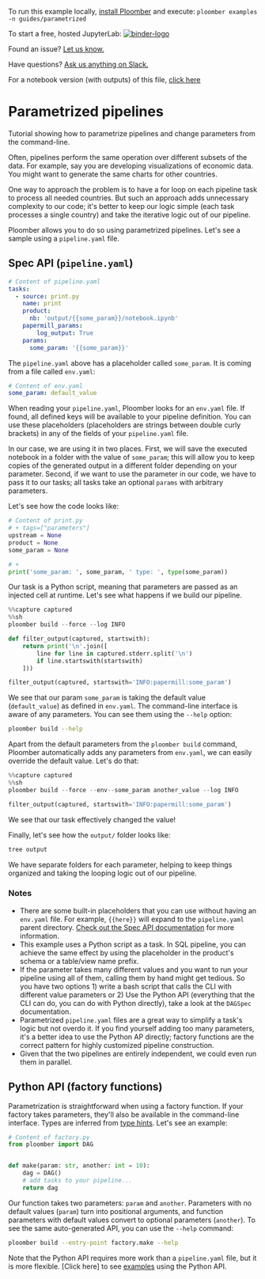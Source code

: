 <!-- start header -->
To run this example locally, [install Ploomber](https://docs.ploomber.io/en/latest/get-started/quick-start.html) and execute: `ploomber examples -n guides/parametrized`

To start a free, hosted JupyterLab: [![binder-logo](https://mybinder.org/badge_logo.svg)](https://mybinder.org/v2/gh/ploomber/binder-env/main?urlpath=git-pull%3Frepo%3Dhttps%253A%252F%252Fgithub.com%252Fploomber%252Fprojects%26urlpath%3Dlab%252Ftree%252Fprojects%252Fguides/parametrized%252FREADME.ipynb%26branch%3Dmaster)

Found an issue? [Let us know.](https://github.com/ploomber/projects/issues/new?title=guides/parametrized%20issue)

Have questions? [Ask us anything on Slack.](https://ploomber.io/community/)

For a notebook version (with outputs) of this file, [click here](https://github.com/ploomber/projects/blob/master/guides/parametrized/README.ipynb)
<!-- end header -->



# Parametrized pipelines

<!-- start description -->
Tutorial showing how to parametrize pipelines and change parameters from the command-line.
<!-- end description -->

Often, pipelines perform the same operation over different subsets of the data. For example, say you are developing visualizations of economic data. You might want to generate the same charts for other countries. 

One way to approach the problem is to have a for loop on each pipeline task to process all needed countries. But such an approach adds unnecessary complexity to our code; it's better to keep our logic simple (each task processes a single country) and take the iterative logic out of our pipeline.

Ploomber allows you to do so using parametrized pipelines. Let's see a sample using a `pipeline.yaml` file.

## Spec API (``pipeline.yaml``)


<!-- #md -->
```yaml
# Content of pipeline.yaml
tasks:
  - source: print.py
    name: print
    product:
      nb: 'output/{{some_param}}/notebook.ipynb'
    papermill_params:
        log_output: True
    params:
      some_param: '{{some_param}}'
```
<!-- #endmd -->

The `pipeline.yaml` above has a placeholder called `some_param`. It is coming from a file called `env.yaml`:

<!-- #md -->
```yaml
# Content of env.yaml
some_param: default_value
```
<!-- #endmd -->

When reading your `pipeline.yaml`, Ploomber looks for an `env.yaml` file. If found, all defined keys will be available to your pipeline definition. You can use these placeholders (placeholders are strings between double curly brackets) in any of the fields of your `pipeline.yaml` file.

In our case, we are using it in two places. First, we will save the executed notebook in a folder with the value of `some_param`; this will allow you to keep copies of the generated output in a different folder depending on your parameter. Second, if we want to use the parameter in our code, we have to pass it to our tasks; all tasks take an optional `params` with arbitrary parameters.

Let's see how the code looks like:

<!-- #md -->
```python
# Content of print.py
# + tags=["parameters"]
upstream = None
product = None
some_param = None

# +
print('some_param: ', some_param, ' type: ', type(some_param))

```
<!-- #endmd -->

Our task is a Python script, meaning that parameters are passed as an injected cell at runtime. Let's see what happens if we build our pipeline.

```python
%%capture captured
%%sh
ploomber build --force --log INFO
```

```python
def filter_output(captured, startswith):
    return print('\n'.join([
        line for line in captured.stderr.split('\n')
        if line.startswith(startswith)
    ]))

filter_output(captured, startswith='INFO:papermill:some_param')
```

We see that our param `some_param` is taking the default value (`default_value`) as defined in `env.yaml`. The command-line interface is aware of any parameters. You can see them using the `--help` option:

```sh
ploomber build --help
```

Apart from the default parameters from the `ploomber build` command, Ploomber automatically adds any parameters from `env.yaml`, we can easily override the default value. Let's do that:

```python
%%capture captured
%%sh
ploomber build --force --env--some_param another_value --log INFO
```

```python
filter_output(captured, startswith='INFO:papermill:some_param')
```

We see that our task effectively changed the value!

Finally, let's see how the `output/` folder looks like:

```sh
tree output
```

<!-- #region -->

We have separate folders for each parameter, helping to keep things organized and taking the looping logic out of our pipeline.


### Notes

* There are some built-in placeholders that you can use without having an `env.yaml` file. For example, `{{here}}` will expand to the `pipeline.yaml` parent directory. [Check out the Spec API documentation](https://docs.ploomber.io/en/latest/api/spec.html#default-placeholders) for more information.
* This example uses a Python script as a task. In SQL pipeline, you can achieve the same effect by using the placeholder in the product's schema or a table/view name prefix.
* If the parameter takes many different values and you want to run your pipeline using all of them, calling them by hand might get tedious. So you have two options 1) write a  bash script that calls the CLI with different value parameters or 2) Use the Python API (everything that the CLI can do, you can do with Python directly), take a look at the `DAGSpec` documentation.
* Parametrized `pipeline.yaml` files are a great way to simplify a task's logic but not overdo it. If you find yourself adding too many parameters, it's a better idea to use the Python AP directly; factory functions are the correct pattern for highly customized pipeline construction.
* Given that the two pipelines are entirely independent, we could even run them in parallel.


## Python API (factory functions)

Parametrization is straightforward when using a factory function. If your
factory takes parameters, they'll also be available in the command-line interface. Types are inferred from [type hints](https://docs.python.org/3/library/typing.html). Let's see an example:
<!-- #endregion -->

<!-- #md -->
```python
# Content of factory.py
from ploomber import DAG


def make(param: str, another: int = 10):
    dag = DAG()
    # add tasks to your pipeline...
    return dag

```
<!-- #endmd -->

Our function takes two parameters: `param` and `another`. Parameters with no default values (`param`) turn into positional arguments, and function parameters with default values convert
to optional parameters (`another`). To see the same auto-generated API, you can use the `--help` command:

```sh
ploomber build --entry-point factory.make --help
```

Note that the Python API requires more work than a `pipeline.yaml` file, but it is more flexible. [Click here] to see [examples](https://github.com/ploomber/projects/tree/master/python-api-examples) using the Python API.